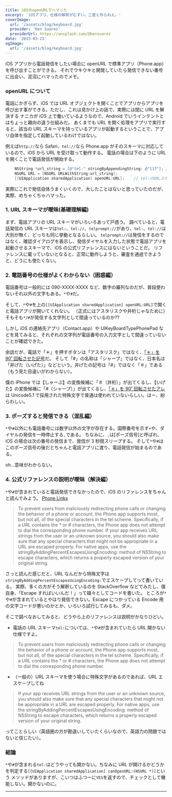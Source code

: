 ```yaml
---
title: iOSのopenURLでハマった
excerpt: 'iOSアプリ、仕様の解釈がむずい。二度と作らねえ。'
coverImage:
  url: '/assets/blog/keyboard.jpg'
  provider: 'Ken Suarez'
  providerUrl: https://unsplash.com/@kensuarez
date: '2015-03-23'
ogImage:
  url: '/assets/blog/keyboard.jpg'
---
```


iOS アプリから電話発信をしたい場合に openURL で標準アプリ（Phone.app）を呼び出すことができる。
それでウキウキと開発していたら発信できない番号に出会い、泥沼にハマったのでメモ。

<span class="more"></span>

### openURL について

電話にかぎらず、iOS では URL オブジェクトを開くことでアプリからアプリを呼び出す事ができる。ただし、これは見かけ上の話で、実際には間に URL を解決する
ナニカが iOS 上で働いているようなので、Android でいうインテントとはちょっと趣向の違う仕組みだ。
あくまでも URL を開く処理をアプリで実行すると、該当の URL スキーマを持っているアプリが起動するということで、アプリ自体を指定して起動しているわけではない。

例えば`http://`なら Safari、`tel://`なら Phone.app がそのスキーマに対応しているので、iOS から URL を受け取って動作する。
電話の場合は下のように URL を開くことで電話発信が開始する。

```objectivec
    NSString *url_string = [@"tel:" stringByAppendingString: @"117"]; //時報にかける
    NSURL URL = [NSURL URLWithString:url_string];
    [[UIApplication sharedApplication] openURL:URL];    // tel:のURLスキーマに対応する電話アプリが起動
```

実際にこれで発信自体うまくいくので、大したことはないと思っていたのだが、実際、めちゃくちゃハマった。

### 1. URL スキーマが曖昧(基礎理解編)

まず、電話アプリの URL スキーマがいろいろあって戸惑う。
調べていると、電話発信の URL スキーマは`tel:`、`tel://`、`telprompt://`があり、`tel:`、`tel://`は大別が無く、どっちも同じ挙動となるらしい。
`telprompt://`は発信をするのではなく、確認ダイアログを表示し、発信ダイヤルを入力した状態で電話アプリを起動させるスキーマで、iOS の公式リファレンスにはないということだ。
リファレンスに載っていないとなると、正常に動作しようと、審査を通過できようと、どうにも使たくない。

### 2. 電話番号の仕様がよくわからない（困惑編）

電話番号は一般的には 090-XXXX-XXXX など、数字の羅列なのだが、普段使わないそれ以外の文字もある。`*`や`#`だ。

そして、`*`や`#`を上の`[[UIApplication sharedApplication] openURL:URL]`で開くと電話アプリが開いてくれない。
（正式にはアスタリスクや井桁じゃなために）そもそも`*/#`が発信する文字列として間違っているのか??

しかし iOS の連絡先アプリ（Contact.app）や UIKeyBoardTypePhonePad などを見てみると、それぞれの文字列が電話番号の入力文字として間違っていないことが確認できた。

余談だが、電話で「＊」を押すボタンは「アスタリスク」ではなく、[「＊」を 90˚ 回転させた記号](http://upload.wikimedia.org/wikipedia/commons/thumb/2/29/Sextile-symbol.svg/50px-Sextile-symbol.svg.png)だ。
そして「#」の名称は「シャープ」ではなく、日本名は「井げた（いげた）」などという。井げたの記号は「#」ではなく「＃」である（もう見た目違いがわからない）。

僕の iPhone では【しゃーぷ】の変換候補に「＃（井桁）」が出てくるし、【いげた】の変換候補に「#（シャープ）」が出てくるし、[「＊」を 90˚ 回転させたアレ](http://upload.wikimedia.org/wikipedia/commons/thumb/2/29/Sextile-symbol.svg/50px-Sextile-symbol.svg.png)は
Unicode5.1 で採用された特殊文字で普通は使われていないらしい。はー、紛らわしい。

### 3. ポーズすると発信できる（混乱編）

`*`や`#`以外にも電話番号には数字以外の文字が存在する。国際番号を示す`+`や、ダイヤルの発信を一時停止する`,`である。
ちなみに、`,`は[ポーズ信号]と呼ばれ、iOS の場合は次の番号の発信まで、発信が 3 秒間スリープする。
そして`*`や`#`はこのポーズ信号の後だとちゃんと電話アプリに渡り、電話発信が始まるのである。

oh...意味がわからない。

### 4. 公式リファレンスの説明が曖昧（解決編）

`*`や`#`が含まれていると電話発信できなかったので、iOS のリファレンスをちゃんと読んでみよう。
[Phone Links](https://developer.apple.com/library/ios/featuredarticles/iPhoneURLScheme_Reference/PhoneLinks/PhoneLinks.html)

> To prevent users from maliciously redirecting phone calls or changing the behavior of a phone or account, the Phone app supports most, but not all, of the special characters in the tel scheme. Specifically, if a URL contains the \* or # characters, the Phone app does not attempt to dial the corresponding phone number. If your app receives URL strings from the user or an unknown source, you should also make sure that any special characters that might not be appropriate in a URL are escaped properly. For native apps, use the stringByAddingPercentEscapesUsingEncoding: method of NSString to escape characters, which returns a properly escaped version of your original string.

さっと読んだ感じだと、URL なんだから特殊文字は`stringByAddingPercentEscapesUsingEncoding:`でエスケープしてって書いている。
実際、多くの方がそう解釈しているのを StackOverflow などでみたし、僕自身、「Escape すればいいんだ！」って嬉々としてコードを書いた。
ところが`*`や`#`が含まれているとやはり発信できない。Escape につかっている Encode 用の文字コードが悪いのかとか、いろいろ試行してみるも、ダメ。

そこで調べなおしてみると、どうやら上のリファレンスは説明がかなりひどい。

- 電話の URL スキーマ`tel:`については、`*`や`#`が含まれていたら URL 開かない仕様ですよ。

> To prevent users from maliciously redirecting phone calls or changing the behavior of a phone or account, the Phone app supports most, but not all, of the special characters in the tel scheme. Specifically, if a URL contains the \* or # characters, the Phone app does not attempt to dial the corresponding phone number.

- （一般の）URL スキーマを使う場合に特殊文字があるのであれば、URL エスケープしてね

> If your app receives URL strings from the user or an unknown source, you should also make sure that any special characters that might not be appropriate in a URL are escaped properly. For native apps, use the stringByAddingPercentEscapesUsingEncoding: method of NSString to escape characters, which returns a properly escaped version of your original string.

ってことらしい（英語圏の方が勘違いしていたくらいなので、英語力の問題ではないと信じたい）。

### 結論

`*`や`#`が含まれる`tel:`はどうやっても開かない。ちなみに URL が開けるかどうかを判定する`[[UIApplication sharedApplication] canOpenURL:(NSURL *)]`という
メソッドがありますが、こいつはふつーに`YES`を返すので、チェックとして機能しない。開かないのに。

---
